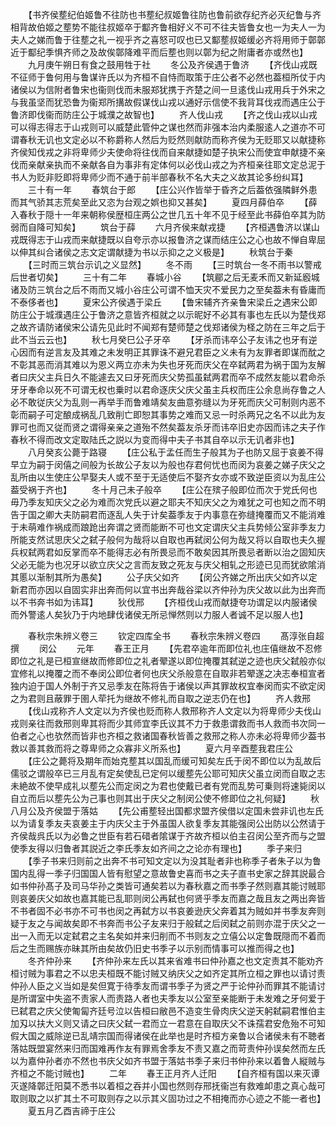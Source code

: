<!-- { "loadSidebar": true } -->
　　【书齐侯塟纪伯姬鲁不往防也书塟纪叔姬鲁往防也鲁前欲存纪齐必灭纪鲁与齐相背故伯姬之塟势不能往叔姬卒于酅齐鲁相好义不可不往夫皆鲁女也一为夫人一为夫人之娣而鲁于往塟之礼一视乎齐之喜怒可叹也已又酅塟叔姬缓必齐将用师于鄣鄣近于酅纪季惧齐师之及故俟鄣降难平而后塟也则以鄣为纪之附庸者亦或然也】
　　九月庚午朔日有食之鼓用牲于社
　　冬公及齐侯遇于鲁济
　　【齐伐山戎既不征师于鲁何用与鲁谋许氏以为齐桓不自恃而取策于庄公者不必然也葢桓所仗于内诸侯以为信附者鲁宋也衞则伐而未服郑犹携于齐楚之间一旦逺伐山戎用兵于外宋之与我虽坚而犹恐鲁为衞郑所搆故假谋伐山戎以通好示信使不我背耳伐戎而遇庄公于鲁济即伐衞而防庄公于城濮之故智也】
　　齐人伐山戎
　　【齐之伐山戎以山戎可以得志得志于山戎则可以威楚此管仲之谋也然而非强本治内柔服逺人之道亦不可谓春秋无讥也文定必以不称爵称人然后为贬然则献防而称齐侯为无贬耶又以献捷称齐侯知伐戎之非将卑师少夫使命将往伐而自来献捷如楚子执宋公而使宜申献捷不亲伐而亲献亲执而不亲献各自为事非有定体何以必伐山戎之为齐桓亲往耶文定总泥于书人为贬非贬即将卑师少而不通于前半部春秋不名大夫之义故其论多纷纠耳】
　　三十有一年
　　春筑台于郎
　　【庄公兴作皆举于昏齐之后葢依强隣鲜外患而其气骄其志荒矣至此又恣为台观之娯也抑又甚矣】
　　夏四月薛伯卒
　　【薛入春秋于隠十一年来朝称侯歴桓庄两公之世几五十年不见于经至此书薛伯卒其为防弱而自降可知矣】
　　筑台于薛
　　六月齐侯来献戎捷
　　【齐桓遇鲁济以谋山戎既得志于山戎而来献捷既以自夸示亦以报鲁济之谋而结庄公之心也故不惮自卑屈以伸其纠合诸侯之志文定谓献捷为书以示抑之之义极是】
　　秋筑台于秦
　　【三时而三筑台示讥之义显然】
　　冬不雨
　　【三时筑台一冬不雨书以警戒后世者切矣】
　　三十有二年
　　春城小谷
　　【筑郿之后无麦禾而又新延廏城诸及防三筑台之后不雨而又城小谷庄公可谓不恤天灾不爱民力之至矣葢未有昏庸而不泰侈者也】
　　夏宋公齐侯遇于梁丘
　　【鲁宋辅齐齐亲鲁宋梁丘之遇宋公即防庄公于城濮遇庄公于鲁济之意皆齐桓就之以示昵好不必其有事也左氏以为楚伐郑之故齐请防诸侯宋公请先见此时不闻郑有楚师楚之伐郑诸侯为柽之防在三年之后于此不当云云也】
　　秋七月癸巳公子牙卒
　　【牙杀而讳卒公子友讳之也牙有逆心因而有逆言友及其难之未发明正其罪诛不避兄君臣之义未有为友罪者即谋而酖之不彰其恶而消其难以为恩义两立亦未为失也牙死而庆父在卒弑两君为祸于国为友解者曰庆父主兵日久不能遽去又曰牙死而庆父势孤虽弑两君而卒不成然友能以君命杀牙牙奉命以死不可谓无权也乗时以君命逐庆父庆父虽主兵权而庄公余息尚存鲁之人必不敢従庆父为乱则一再举手而鲁难靖矣友曲意弥缝以为牙死而庆父可制则内恶不彰而嗣子可定酿成祸乱几致削亡即恕其事势之难而又忌一时杀两兄之名不以此为友罪可也而又従而贤之谓得亲亲之道殆不然矣葢友杀牙而讳卒旧史亦因而讳之夫子作春秋不得而改文定取陆氏之説以为变而得中夫子书其自卒以示无讥者非也】
　　八月癸亥公薨于路寝
　　【庄公私于孟任而生子般其为子也防又屈于哀姜不得早立为嗣于闵僖之间般为长故公子友以为般也存君何忧也而闵为哀姜之娣子庆父之乱所由以生使庄公早娶夫人或不至于无适使后不娶齐女亦或不致逆臣资以为乱庄公葢受祸于齐也】
　　冬十月己未子般卒
　　【庄公在殡子般即位而次于党氏何也毋乃季友知庆父之必为难而次党氏以避之耶夫不知庆父之为难犹之可也知之而不明告于国之卿大夫防嗣君而逐乱人失于计矣葢季友于内事意在弥缝掩覆而又不能消难于未萌难作祸成而踉跄出奔谓之贤而能断不可也文定谓庆父主兵势倾公室非季友力所能支然试思庆父之弑子般何为哉将以自取也再弑闵公何为哉又将以自取也夫久握兵权弑两君如反掌而卒不能得志必有所畏忌而不敢矣因其所畏忌者断以治之固知庆父必无能为也况牙以欲立庆父之言而友致之死友与庆父相轧之形迹已见而犹欲隂消其慝以渐制其所为愚矣】
　　公子庆父如齐
　　【闵公齐娣之所出庆父如齐以定新君而亦因以自固实非出奔而何以宜书出奔哉谷梁以齐仲孙为庆父故以此为出奔而以不书奔书如为讳耳】
　　狄伐邢
　　【齐桓伐山戎而献捷夸功谓足以内服诸侯而外警逺人矣狄乃于内地肆伐诸侯无所忌惮然则以力服人者诚不足以服人也】










　　春秋宗朱辨义卷三
　　钦定四库全书
　　春秋宗朱辨义卷四
　　髙淳张自超撰
　　闵公
　　元年
　　春王正月
　　【先君卒逾年而即位礼也庄僖继故不忍修即位之礼是已桓宣继故而修即位之礼者翚遂以即位掩覆其弑逆之迹也庆父弑般亦似宜修礼以掩覆之而不奉闵公即位者何也庆父杀般意在自取非若翚遂之决志奉桓宣者独内迫于国人外制于齐又忌季友在陈将告于诸侯以声其罪故权宜奉闵而实不欲定闵之为君则且蔽罪于圉人荦托为继故不修礼而自取之逆志仍在也】
　　齐人救邢
　　【伐山戎称齐人文定以为齐侯也贬而称人救邢称齐人文定以为将卑师少夫伐山戎则亲往而救邢则卑其将而少其师宜李氏议其不力于救患谓救而书人救而书次同一伯者之心也欤然而皆非也齐桓之救诸国春秋皆善之救邢之称人亦未必将卑师少葢书救以善其救而将之尊卑师之众寡非义所系也】
　　夏六月辛酉塟我君庄公
　　【庄公之薨将及期年而始克塟其以国乱而缓可知矣左氏于闵不即位以为乱故后儒驳之谓般卒已三月乱有定矣使乱已定何以缓塟先公耶可知庆父虽立闵而自取之志未絶故不使早成礼以塟先公而定闵之为君也使戴已者有党而乱势可乗则将速毙闵以自立而后以塟先公为己事也则其出于庆父之制闵公使不修即位之礼何疑】
　　秋八月公及齐侯盟于落姑
　　【先公甫塟轻出国都求盟齐侯借以定国未尝非讥也左氏以为请复季友夫哀姜主于内庆父主于外虽国人欲复季友其能强闵公出防以公然请于齐侯哉呉氏以为必鲁之世臣有若石碏者隂谋于齐故齐桓以伯主召闵公至齐而与之盟使季友得以归鲁者其説近之李氏季友如齐间之之论亦有理也】
　　季子来归
　　【季子书来归则前之出奔不书可知文定以为没其耻者非也称季子者朱子以为鲁国内乱得一季子归国国人皆有慰望之意故鲁史喜而书之夫子直书史家之辞其説最合如书仲孙髙子及司马华孙之类皆可通矣若以为春秋嘉之而书季子然则嘉其能讨贼耶则哀姜庆父如故也嘉其能已乱耶则闵公再弑也何贤乎季友而嘉之哉且友之两出奔皆不书者固不必书亦不可书也闵之再弑方以书哀姜逊庆父奔着其为贼如并书季友奔则疑于友之与闻故矣即不书奔而书公子友来归于般弑之后闵弑之前则亦混于庆父之一出一入而无以定弑君之主名矣如并来归削而不书则友之立僖公以定鲁既隠而不着而后之生而赐族亦昧其所由矣故仍旧史书季子以示别而情事可以推而得之也】
　　冬齐仲孙来
　　【齐仲孙来左氏以其来省难书曰仲孙嘉之也文定责其不能劝齐桓讨贼为事君之不以忠夫桓既不能讨贼又纳庆父之如齐定其所立桓之罪也以请讨责仲孙人臣之义当如是矣但寛于待季友而谓书季子为贤之严于论仲孙而罪其不能请讨是所谓室中失盗不责家人而责路人者也夫季友以公室至亲能断于未发难之牙何爱于已弑君之庆父使匍匐齐廷号泣以告桓曰敝邑不造变生骨肉庆父逆天躬弑嗣君惟伯主加刄以扶大义则又请之曰庆父弑一君而立一君意在自取庆父不诛孺君安危殆不可知假大国之威除逆已乱靖宗国而得诸侯在此举也是时齐桓方亲鲁以合诸侯未有不聴者落姑既盟宴然来归而国难再作友有罪焉舍季友不责又嘉之而苛责仲孙误矣然而左氏以为嘉仲孙者亦不然也书庆父如齐书盟于落姑书季子来归书仲孙来以着鲁人縦贼与齐桓之不能讨贼也】
　　二年
　　春王正月齐人迁阳
　　【自齐桓有国以来灭谭灭遂降鄣迁阳莫不悉书以着桓之吞并小国也然则存邢抚衞岂有救难卹患之真心哉可取则取之以扩其土不可取则存之以示其义固功过之不相掩而亦心迹之不能一者也】
　　夏五月乙酉吉禘于庄公
